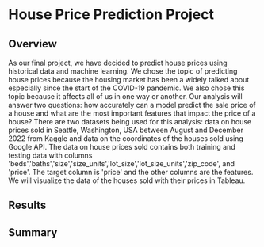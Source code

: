 # House Price Prediction Project
## Overview
As our final project, we have decided to predict house prices using historical data and machine learning. We chose the topic of predicting house prices because the housing market has been a widely talked about especially since the start of the COVID-19 pandemic. We also chose this topic because it affects all of us in one way or another. Our analysis will answer two questions: how accurately can a model predict the sale price of a house and what are the most important features that impact the price of a house? There are two datasets being used for this analysis: data on house prices sold in Seattle, Washington, USA between August and December 2022 from Kaggle and data on the coordinates of the houses sold using Google API. The data on house prices sold contains both training and testing data with columns 'beds','baths','size','size_units','lot_size','lot_size_units','zip_code', and	'price'. The target column is 'price' and the other columns are the features. We will visualize the data of the houses sold with their prices in Tableau. 


## Results


## Summary 
